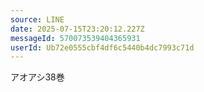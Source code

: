 ```yaml
---
source: LINE
date: 2025-07-15T23:20:12.227Z
messageId: 570073539404365931
userId: Ub72e0555cbf4df6c5440b4dc7993c71d
---
```


アオアシ38巻